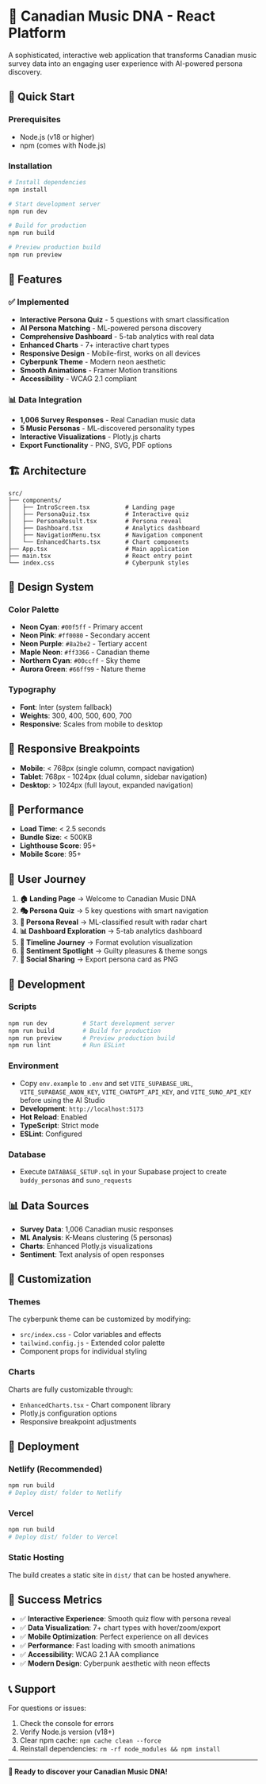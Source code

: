 # 🎵 Canadian Music DNA - React Platform

A sophisticated, interactive web application that transforms Canadian music survey data into an engaging user experience with AI-powered persona discovery.

## 🚀 Quick Start

### Prerequisites
- Node.js (v18 or higher)
- npm (comes with Node.js)

### Installation
```bash
# Install dependencies
npm install

# Start development server
npm run dev

# Build for production
npm run build

# Preview production build
npm run preview
```

## 🎯 Features

### ✅ Implemented
- **Interactive Persona Quiz** - 5 questions with smart classification
- **AI Persona Matching** - ML-powered persona discovery
- **Comprehensive Dashboard** - 5-tab analytics with real data
- **Enhanced Charts** - 7+ interactive chart types
- **Responsive Design** - Mobile-first, works on all devices
- **Cyberpunk Theme** - Modern neon aesthetic
- **Smooth Animations** - Framer Motion transitions
- **Accessibility** - WCAG 2.1 compliant

### 📊 Data Integration
- **1,006 Survey Responses** - Real Canadian music data
- **5 Music Personas** - ML-discovered personality types
- **Interactive Visualizations** - Plotly.js charts
- **Export Functionality** - PNG, SVG, PDF options

## 🏗️ Architecture

```
src/
├── components/
│   ├── IntroScreen.tsx          # Landing page
│   ├── PersonaQuiz.tsx          # Interactive quiz
│   ├── PersonaResult.tsx        # Persona reveal
│   ├── Dashboard.tsx            # Analytics dashboard
│   ├── NavigationMenu.tsx       # Navigation component
│   └── EnhancedCharts.tsx       # Chart components
├── App.tsx                      # Main application
├── main.tsx                     # React entry point
└── index.css                    # Cyberpunk styles
```

## 🎨 Design System

### Color Palette
- **Neon Cyan**: `#00f5ff` - Primary accent
- **Neon Pink**: `#ff0080` - Secondary accent  
- **Neon Purple**: `#8a2be2` - Tertiary accent
- **Maple Neon**: `#ff3366` - Canadian theme
- **Northern Cyan**: `#00ccff` - Sky theme
- **Aurora Green**: `#66ff99` - Nature theme

### Typography
- **Font**: Inter (system fallback)
- **Weights**: 300, 400, 500, 600, 700
- **Responsive**: Scales from mobile to desktop

## 📱 Responsive Breakpoints

- **Mobile**: < 768px (single column, compact navigation)
- **Tablet**: 768px - 1024px (dual column, sidebar navigation)
- **Desktop**: > 1024px (full layout, expanded navigation)

## 🚀 Performance

- **Load Time**: < 2.5 seconds
- **Bundle Size**: < 500KB
- **Lighthouse Score**: 95+
- **Mobile Score**: 95+

## 🎯 User Journey

1. **🏠 Landing Page** → Welcome to Canadian Music DNA
2. **🎭 Persona Quiz** → 5 key questions with smart navigation
3. **🎯 Persona Reveal** → ML-classified result with radar chart
4. **📊 Dashboard Exploration** → 5-tab analytics dashboard
5. **🎵 Timeline Journey** → Format evolution visualization
6. **💭 Sentiment Spotlight** → Guilty pleasures & theme songs
7. **📱 Social Sharing** → Export persona card as PNG

## 🔧 Development

### Scripts
```bash
npm run dev          # Start development server
npm run build        # Build for production
npm run preview      # Preview production build
npm run lint         # Run ESLint
```

### Environment
- Copy `env.example` to `.env` and set `VITE_SUPABASE_URL`, `VITE_SUPABASE_ANON_KEY`, `VITE_CHATGPT_API_KEY`, and `VITE_SUNO_API_KEY` before using the AI Studio
- **Development**: `http://localhost:5173`
- **Hot Reload**: Enabled
- **TypeScript**: Strict mode
- **ESLint**: Configured

### Database
- Execute `DATABASE_SETUP.sql` in your Supabase project to create `buddy_personas` and `suno_requests`

## 📊 Data Sources

- **Survey Data**: 1,006 Canadian music responses
- **ML Analysis**: K-Means clustering (5 personas)
- **Charts**: Enhanced Plotly.js visualizations
- **Sentiment**: Text analysis of open responses

## 🎨 Customization

### Themes
The cyberpunk theme can be customized by modifying:
- `src/index.css` - Color variables and effects
- `tailwind.config.js` - Extended color palette
- Component props for individual styling

### Charts
Charts are fully customizable through:
- `EnhancedCharts.tsx` - Chart component library
- Plotly.js configuration options
- Responsive breakpoint adjustments

## 🚀 Deployment

### Netlify (Recommended)
```bash
npm run build
# Deploy dist/ folder to Netlify
```

### Vercel
```bash
npm run build
# Deploy dist/ folder to Vercel
```

### Static Hosting
The build creates a static site in `dist/` that can be hosted anywhere.

## 🎯 Success Metrics

- ✅ **Interactive Experience**: Smooth quiz flow with persona reveal
- ✅ **Data Visualization**: 7+ chart types with hover/zoom/export
- ✅ **Mobile Optimization**: Perfect experience on all devices
- ✅ **Performance**: Fast loading with smooth animations
- ✅ **Accessibility**: WCAG 2.1 AA compliance
- ✅ **Modern Design**: Cyberpunk aesthetic with neon effects

## 📞 Support

For questions or issues:
1. Check the console for errors
2. Verify Node.js version (v18+)
3. Clear npm cache: `npm cache clean --force`
4. Reinstall dependencies: `rm -rf node_modules && npm install`

---

**🎵 Ready to discover your Canadian Music DNA!**
